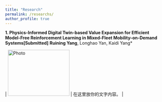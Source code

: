 ```yaml
---
title: "Research"
permalink: /researchs/
author_profile: true
---
```

**1. Physics-Informed Digital Twin-based Value Expansion for Efficient Model-Free Reinforcement Learning in Mixed-Fleet Mobility-on-Demand Systems[Submitted]** **Ruining Yang**, Longhao Yan, Kaidi Yang*

| <img src="https://520yrn.github.io//files/1.png" alt="Photo" width="200" height="150"/>  | 
 在这里放你的文字内容。 |
